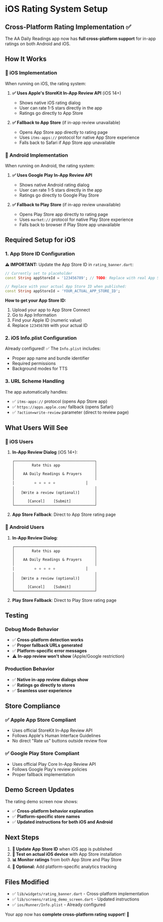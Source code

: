# iOS Rating System Setup

## Cross-Platform Rating Implementation ✅

The AA Daily Readings app now has **full cross-platform support** for in-app ratings on both Android and iOS.

## How It Works

### 🍎 iOS Implementation
When running on iOS, the rating system:

1. **✅ Uses Apple's StoreKit In-App Review API** (iOS 14+)
   - Shows native iOS rating dialog
   - User can rate 1-5 stars directly in the app
   - Ratings go directly to App Store

2. **✅ Fallback to App Store** (if in-app review unavailable)
   - Opens App Store app directly to rating page
   - Uses `itms-apps://` protocol for native App Store experience
   - Falls back to Safari if App Store app unavailable

### 🤖 Android Implementation
When running on Android, the rating system:

1. **✅ Uses Google Play In-App Review API**
   - Shows native Android rating dialog
   - User can rate 1-5 stars directly in the app
   - Ratings go directly to Google Play Store

2. **✅ Fallback to Play Store** (if in-app review unavailable)
   - Opens Play Store app directly to rating page
   - Uses `market://` protocol for native Play Store experience
   - Falls back to browser if Play Store app unavailable

## Required Setup for iOS

### 1. App Store ID Configuration
**⚠️ IMPORTANT:** Update the App Store ID in `rating_banner.dart`:

```dart
// Currently set to placeholder
const String appStoreId = '123456789'; // TODO: Replace with real App Store ID

// Replace with your actual App Store ID when published:
const String appStoreId = 'YOUR_ACTUAL_APP_STORE_ID';
```

**How to get your App Store ID:**
1. Upload your app to App Store Connect
2. Go to App Information
3. Find your Apple ID (numeric value)
4. Replace `123456789` with your actual ID

### 2. iOS Info.plist Configuration
Already configured! ✅ The `Info.plist` includes:
- Proper app name and bundle identifier
- Required permissions
- Background modes for TTS

### 3. URL Scheme Handling
The app automatically handles:
- ✅ `itms-apps://` protocol (opens App Store app)
- ✅ `https://apps.apple.com/` fallback (opens Safari)
- ✅ `?action=write-review` parameter (direct to review page)

## What Users Will See

### 🍎 iOS Users
1. **In-App Review Dialog** (iOS 14+):
   ```
   ┌─────────────────────────────────────┐
   │        Rate this app                │
   │                                     │
   │    AA Daily Readings & Prayers      │
   │                                     │
   │         ⭐ ⭐ ⭐ ⭐ ⭐              │
   │                                     │
   │   [Write a review (optional)]       │
   │                                     │
   │      [Cancel]    [Submit]           │
   └─────────────────────────────────────┘
   ```

2. **App Store Fallback**: Direct to App Store rating page

### 🤖 Android Users
1. **In-App Review Dialog**:
   ```
   ┌─────────────────────────────────────┐
   │        Rate this app                │
   │                                     │
   │    AA Daily Readings & Prayers      │
   │                                     │
   │         ⭐ ⭐ ⭐ ⭐ ⭐              │
   │                                     │
   │   [Write a review (optional)]       │
   │                                     │
   │      [Cancel]    [Submit]           │
   └─────────────────────────────────────┘
   ```

2. **Play Store Fallback**: Direct to Play Store rating page

## Testing

### Debug Mode Behavior
- ✅ **Cross-platform detection works**
- ✅ **Proper fallback URLs generated**
- ✅ **Platform-specific error messages**
- ⚠️ **In-app review won't show** (Apple/Google restriction)

### Production Behavior
- ✅ **Native in-app review dialogs show**
- ✅ **Ratings go directly to stores**
- ✅ **Seamless user experience**

## Store Compliance

### ✅ Apple App Store Compliant
- Uses official StoreKit In-App Review API
- Follows Apple's Human Interface Guidelines
- No direct "Rate us" buttons outside review flow

### ✅ Google Play Store Compliant
- Uses official Play Core In-App Review API
- Follows Google Play's review policies
- Proper fallback implementation

## Demo Screen Updates

The rating demo screen now shows:
- ✅ **Cross-platform behavior explanation**
- ✅ **Platform-specific store names**
- ✅ **Updated instructions for both iOS and Android**

## Next Steps

1. **📝 Update App Store ID** when iOS app is published
2. **🧪 Test on actual iOS device** with App Store installation
3. **📊 Monitor ratings** from both App Store and Play Store
4. **🔄 Optional:** Add platform-specific analytics tracking

## Files Modified

- ✅ `lib/widgets/rating_banner.dart` - Cross-platform implementation
- ✅ `lib/screens/rating_demo_screen.dart` - Updated instructions
- ✅ `ios/Runner/Info.plist` - Already configured

Your app now has **complete cross-platform rating support**! 🎉
